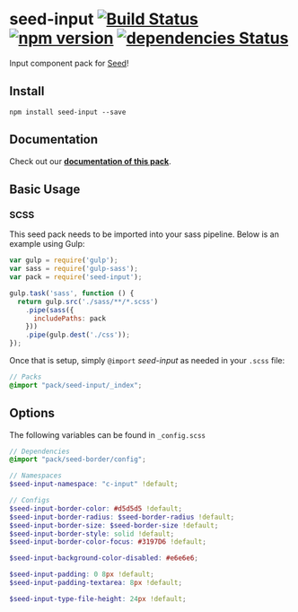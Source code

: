 # seed-input [![Build Status](https://travis-ci.org/helpscout/seed-input.svg?branch=master)](https://travis-ci.org/helpscout/seed-input) [![npm version](https://badge.fury.io/js/seed-input.svg)](https://badge.fury.io/js/seed-input) [![dependencies Status](https://david-dm.org/helpscout/seed-input/status.svg)](https://david-dm.org/helpscout/seed-input)

Input component pack for [Seed](https://github.com/helpscout/seed)!

## Install
```
npm install seed-input --save
```


## Documentation

Check out our **[documentation of this pack](http://developer.helpscout.net/seed/packs/seed-input/)**.


## Basic Usage

### SCSS
This seed pack needs to be imported into your sass pipeline. Below is an example using Gulp:


```javascript
var gulp = require('gulp');
var sass = require('gulp-sass');
var pack = require('seed-input');

gulp.task('sass', function () {
  return gulp.src('./sass/**/*.scss')
    .pipe(sass({
      includePaths: pack
    }))
    .pipe(gulp.dest('./css'));
});
```

Once that is setup, simply `@import` *seed-input* as needed in your `.scss` file:

```scss
// Packs
@import "pack/seed-input/_index";
```

## Options

The following variables can be found in `_config.scss`

```scss
// Dependencies
@import "pack/seed-border/config";

// Namespaces
$seed-input-namespace: "c-input" !default;

// Configs
$seed-input-border-color: #d5d5d5 !default;
$seed-input-border-radius: $seed-border-radius !default;
$seed-input-border-size: $seed-border-size !default;
$seed-input-border-style: solid !default;
$seed-input-border-color-focus: #3197D6 !default;

$seed-input-background-color-disabled: #e6e6e6;

$seed-input-padding: 0 8px !default;
$seed-input-padding-textarea: 8px !default;

$seed-input-type-file-height: 24px !default;
```
